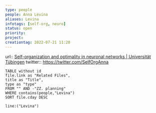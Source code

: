 ```yaml
---
type: people
people: Anna Levina
aliases: Levina
infotags: [self-org, neuro]
status: open
priority: 
project: 
creationtag: 2022-07-21 11:20
---
```


url:: [Self-organization and optimality in neuronal networks | Universität Tübingen](https://uni-tuebingen.de/index.php?id=161236)
twitter:: https://twitter.com/SelfOrgAnna

```dataview
TABLE without id
file.link as "Related Files",
title as "Title",
type as "type"
FROM "" AND -"ZZ. planning"
WHERE contains(people,"Levina")
SORT file.cday DESC
```
```query 
line:("Levina") 
```